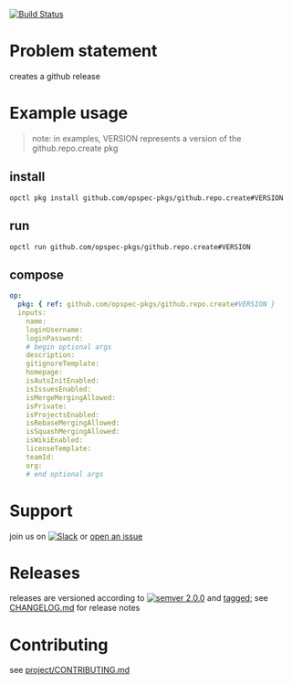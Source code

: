 [![Build Status](https://travis-ci.org/opspec-pkgs/github.repo.create.svg?branch=master)](https://travis-ci.org/opspec-pkgs/github.repo.create)

# Problem statement

creates a github release

# Example usage

> note: in examples, VERSION represents a version of the
> github.repo.create pkg

## install

```shell
opctl pkg install github.com/opspec-pkgs/github.repo.create#VERSION
```

## run

```
opctl run github.com/opspec-pkgs/github.repo.create#VERSION
```

## compose

```yaml
op:
  pkg: { ref: github.com/opspec-pkgs/github.repo.create#VERSION }
  inputs: 
    name:
    loginUsername:
    loginPassword:
    # begin optional args
    description:
    gitignoreTemplate:
    homepage:
    isAutoInitEnabled:
    isIssuesEnabled:
    isMergeMergingAllowed:
    isPrivate:
    isProjectsEnabled:
    isRebaseMergingAllowed:
    isSquashMergingAllowed:
    isWikiEnabled:
    licenseTemplate:
    teamId:
    org:
    # end optional args
```

# Support

join us on
[![Slack](https://opspec-slackin.herokuapp.com/badge.svg)](https://opspec-slackin.herokuapp.com/)
or
[open an issue](https://github.com/opspec-pkgs/github.repo.create/issues)

# Releases

releases are versioned according to
[![semver 2.0.0](https://img.shields.io/badge/semver-2.0.0-brightgreen.svg)](http://semver.org/spec/v2.0.0.html)
and [tagged](https://git-scm.com/book/en/v2/Git-Basics-Tagging); see
[CHANGELOG.md](CHANGELOG.md) for release notes

# Contributing

see
[project/CONTRIBUTING.md](https://github.com/opspec-pkgs/project/blob/master/CONTRIBUTING.md)
